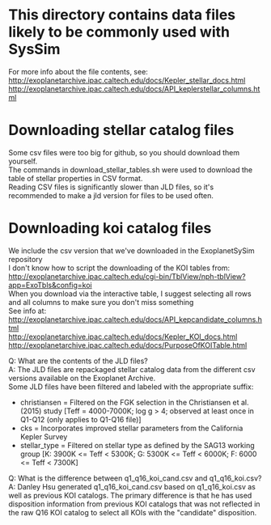 # This directory contains data files likely to be commonly used with SysSim
For more info about the file contents, see:  
http://exoplanetarchive.ipac.caltech.edu/docs/Kepler_stellar_docs.html  
http://exoplanetarchive.ipac.caltech.edu/docs/API_keplerstellar_columns.html

# Downloading stellar catalog files
Some csv files were too big for github, so you should download them yourself.  
The commands in download_stellar_tables.sh were used to download the table of stellar properties in CSV format.  
Reading CSV files is significantly slower than JLD files, so it's recommended to make a jld version for files to be used often.

# Downloading koi catalog files
We include the csv version that we've downloaded in the ExoplanetSySim repository  
I don't know how to script the downloading of the KOI tables from:  
http://exoplanetarchive.ipac.caltech.edu/cgi-bin/TblView/nph-tblView?app=ExoTbls&config=koi  
When you download via the interactive table, I suggest selecting all rows and all columns to make sure you don't miss something  
See info at:  
http://exoplanetarchive.ipac.caltech.edu/docs/API_kepcandidate_columns.html  
http://exoplanetarchive.ipac.caltech.edu/docs/Kepler_KOI_docs.html  
http://exoplanetarchive.ipac.caltech.edu/docs/PurposeOfKOITable.html

Q: What are the contents of the JLD files?  
A: The JLD files are repackaged stellar catalog data from the different csv versions available on the Exoplanet Archive.  
   Some JLD files have been filtered and labeled with the appropriate suffix:  
* christiansen = Filtered on the FGK selection in the Christiansen et al. (2015) study [Teff = 4000-7000K; log g > 4; observed at least once in Q1-Q12 (only applies to Q1-Q16 file)]
* cks = Incorporates improved stellar parameters from the California Kepler Survey
* stellar_type = Filtered on stellar type as defined by the SAG13 working group [K: 3900K <= Teff < 5300K; G: 5300K <= Teff < 6000K; F: 6000 <= Teff < 7300K]

Q: What is the difference between q1_q16_koi_cand.csv and q1_q16_koi.csv?  
A: Danley Hsu generated q1_q16_koi_cand.csv based on q1_q16_koi.csv as well as previous KOI catalogs.  The primary difference is that he has used disposition information from previous KOI catalogs that was not reflected in the raw Q16 KOI catalog to select all KOIs with the "candidate" disposition.
